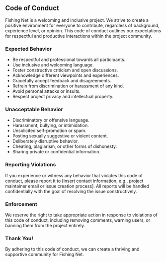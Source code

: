 ## Code of Conduct

Fishing Net is a welcoming and inclusive project. We strive to create a positive environment for everyone to contribute, regardless of background, experience level, or opinion. This code of conduct outlines our expectations for respectful and productive interactions within the project community.


### Expected Behavior

* Be respectful and professional towards all participants.
* Use inclusive and welcoming language.
* Foster constructive criticism and open discussions.
* Acknowledge different viewpoints and experiences.
* Gracefully accept feedback and disagreements.
* Refrain from discrimination or harassment of any kind.
* Avoid personal attacks or insults.
* Respect project privacy and intellectual property. 


### Unacceptable Behavior

* Discriminatory or offensive language.
* Harassment, bullying, or intimidation.
* Unsolicited self-promotion or spam.
* Posting sexually suggestive or violent content.
* Deliberately disruptive behavior.
* Cheating, plagiarism, or other forms of dishonesty.
* Sharing private or confidential information.


### Reporting Violations

If you experience or witness any behavior that violates this code of conduct, please report it to [insert contact information, e.g., project maintainer email or issue creation process]. All reports will be handled confidentially with the goal of resolving the issue constructively. 


### Enforcement

We reserve the right to take appropriate action in response to violations of this code of conduct, including removing comments, warning users, or banning them from the project entirely. 


###  Thank You!

By adhering to this code of conduct, we can create a thriving and supportive community for Fishing Net. 
